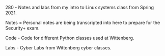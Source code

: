 280 - Notes and labs from my intro to Linux systems class from Spring 2021.


Notes = Personal notes are being transcripted into here to prepare for the Security+ exam.


Code - Code for different Python classes used at Wittenberg.


Labs - Cyber Labs from Wittenberg cyber classes. 
